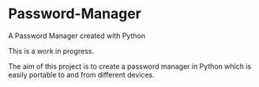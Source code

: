 # Password-Manager
A Password Manager created with Python


This is a work in progress.

The aim of this project is to create a password manager in Python which is easily portable to and from different devices.
